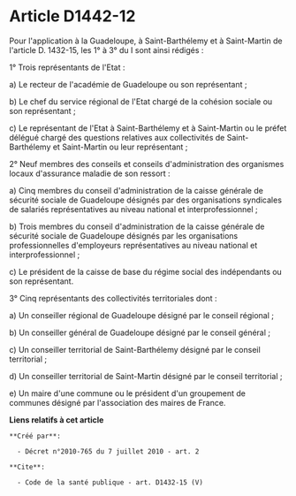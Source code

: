 # Article D1442-12

Pour l'application à la Guadeloupe, à Saint-Barthélemy et à Saint-Martin de l'article D. 1432-15, les 1° à 3° du I sont ainsi
rédigés : 

1° Trois représentants de l'Etat : 

a) Le recteur de l'académie de Guadeloupe ou son représentant ; 

b) Le chef du service régional de l'Etat chargé de la cohésion sociale ou son représentant ; 

c) Le représentant de l'Etat à Saint-Barthélemy et à Saint-Martin ou le préfet délégué chargé des questions relatives aux
collectivités de Saint-Barthélemy et Saint-Martin ou leur représentant ; 

2° Neuf membres des conseils et conseils d'administration des organismes locaux d'assurance maladie de son ressort : 

a) Cinq membres du conseil d'administration de la caisse générale de sécurité sociale de Guadeloupe désignés par des
organisations syndicales de salariés représentatives au niveau national et interprofessionnel ; 

b) Trois membres du conseil d'administration de la caisse générale de sécurité sociale de Guadeloupe désignés par les
organisations professionnelles d'employeurs représentatives au niveau national et interprofessionnel ; 

c) Le président de la caisse de base du régime social des indépendants ou son représentant. 

3° Cinq représentants des collectivités territoriales dont : 

a) Un conseiller régional de Guadeloupe désigné par le conseil régional ; 

b) Un conseiller général de Guadeloupe désigné par le conseil général ; 

c) Un conseiller territorial de Saint-Barthélemy désigné par le conseil territorial ; 

d) Un conseiller territorial de Saint-Martin désigné par le conseil territorial ; 

e) Un maire d'une commune ou le président d'un groupement de communes désigné par l'association des maires de France.

**Liens relatifs à cet article**

	**Créé par**:

	  - Décret n°2010-765 du 7 juillet 2010 - art. 2

	**Cite**:

	  - Code de la santé publique - art. D1432-15 (V)
